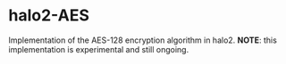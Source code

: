 # halo2-AES
Implementation of the AES-128 encryption algorithm in halo2.
**NOTE**: this implementation is experimental and still ongoing. 
